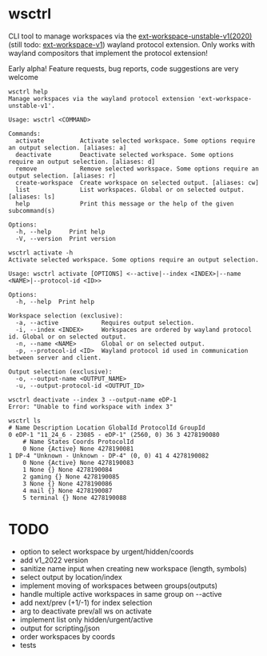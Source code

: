 # wsctrl 

CLI tool to manage workspaces via the [ext-workspace-unstable-v1(2020)](https://gitlab.freedesktop.org/wayland/wayland-protocols/-/merge_requests/40/diffs?commit_id=f017d96d1f71f8e9165365735a0071e4e981e3f6#b449569b3f5835bd6102550cf485143e15025cc9wayland) (still todo: [ext-workspace-v1](https://gitlab.freedesktop.org/wayland/wayland-protocols/-/merge_requests/40)) wayland protocol extension. Only works with wayland compositors that implement the protocol extension!

Early alpha! Feature requests, bug reports, code suggestions are very welcome


```
wsctrl help
Manage workspaces via the wayland protocol extension 'ext-workspace-unstable-v1'.

Usage: wsctrl <COMMAND>

Commands:
  activate          Activate selected workspace. Some options require an output selection. [aliases: a]
  deactivate        Deactivate selected workspace. Some options require an output selection. [aliases: d]
  remove            Remove selected workspace. Some options require an output selection. [aliases: r]
  create-workspace  Create workspace on selected output. [aliases: cw]
  list              List workspaces. Global or on selected output. [aliases: ls]
  help              Print this message or the help of the given subcommand(s)

Options:
  -h, --help     Print help
  -V, --version  Print version
```

```
wsctrl activate -h
Activate selected workspace. Some options require an output selection.

Usage: wsctrl activate [OPTIONS] <--active|--index <INDEX>|--name <NAME>|--protocol-id <ID>>

Options:
  -h, --help  Print help

Workspace selection (exclusive):
  -a, --active            Requires output selection.
  -i, --index <INDEX>     Workspaces are ordered by wayland protocol id. Global or on selected output.
  -n, --name <NAME>       Global or on selected output.
  -p, --protocol-id <ID>  Wayland protocol id used in communication between server and client.

Output selection (exclusive):
  -o, --output-name <OUTPUT_NAME>
  -u, --output-protocol-id <OUTPUT_ID>
```

```
wsctrl deactivate --index 3 --output-name eDP-1
Error: "Unable to find workspace with index 3"
```

```
wsctrl ls
# Name Description Location GlobalId ProtocolId GroupId
0 eDP-1 "11_24_6 - 23085 - eDP-1" (2560, 0) 36 3 4278190080
    # Name States Coords ProtocolId
    0 None {Active} None 4278190081
1 DP-4 "Unknown - Unknown - DP-4" (0, 0) 41 4 4278190082
    0 None {Active} None 4278190083
    1 None {} None 4278190084
    2 gaming {} None 4278190085
    3 None {} None 4278190086
    4 mail {} None 4278190087
    5 terminal {} None 4278190088
```



# TODO

* option to select workspace by urgent/hidden/coords
* add v1_2022 version
* sanitize name input when creating new workspace (length, symbols)
* select output by location/index
* implement moving of workspaces between groups(outputs)
* handle multiple active workspaces in same group on --active
* add next/prev (+1/-1) for index selection
* arg to deactivate prev/all ws on activate
* implement list only hidden/urgent/active
* output for scripting/json
* order workspaces by coords
* tests

